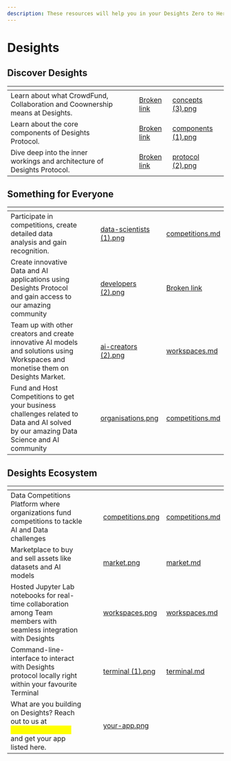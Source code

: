 ```yaml
---
description: These resources will help you in your Desights Zero to Hero Journey 👇
---
```


# Desights



## Discover Desights

<table data-view="cards"><thead><tr><th></th><th></th><th></th><th data-hidden data-card-target data-type="content-ref"></th><th data-hidden data-card-cover data-type="files"></th></tr></thead><tbody><tr><td>Learn about what CrowdFund, Collaboration and Coownership means at Desights.</td><td><br></td><td></td><td><a href="broken-reference">Broken link</a></td><td><a href=".gitbook/assets/concepts (3).png">concepts (3).png</a></td></tr><tr><td>Learn about the core components of Desights Protocol.</td><td></td><td></td><td><a href="broken-reference">Broken link</a></td><td><a href=".gitbook/assets/components (1).png">components (1).png</a></td></tr><tr><td>Dive deep into the inner workings and architecture of Desights Protocol.</td><td></td><td></td><td><a href="broken-reference">Broken link</a></td><td><a href=".gitbook/assets/protocol (2).png">protocol (2).png</a></td></tr></tbody></table>



## Something for Everyone

<table data-view="cards"><thead><tr><th></th><th></th><th></th><th data-hidden data-card-cover data-type="files"></th><th data-hidden data-card-target data-type="content-ref"></th></tr></thead><tbody><tr><td>Participate in competitions, create detailed data analysis and gain recognition.</td><td></td><td></td><td><a href=".gitbook/assets/data-scientists (1).png">data-scientists (1).png</a></td><td><a href="products/competitions.md">competitions.md</a></td></tr><tr><td>Create innovative Data and AI applications using Desights Protocol and gain access to our amazing community</td><td></td><td></td><td><a href=".gitbook/assets/developers (2).png">developers (2).png</a></td><td><a href="broken-reference">Broken link</a></td></tr><tr><td>Team up with other creators and create innovative AI models and solutions using Workspaces and monetise them on Desights Market.</td><td></td><td></td><td><a href=".gitbook/assets/ai-creators (2).png">ai-creators (2).png</a></td><td><a href="products/workspaces.md">workspaces.md</a></td></tr><tr><td>Fund and Host Competitions to get your business challenges related to Data and AI solved by our amazing Data Science and AI community</td><td></td><td></td><td><a href=".gitbook/assets/organisations.png">organisations.png</a></td><td><a href="products/competitions.md">competitions.md</a></td></tr></tbody></table>



## Desights  Ecosystem

<table data-view="cards"><thead><tr><th></th><th></th><th></th><th data-hidden data-card-cover data-type="files"></th><th data-hidden data-card-target data-type="content-ref"></th></tr></thead><tbody><tr><td>Data Competitions Platform where organizations fund competitions to tackle AI and Data challenges</td><td></td><td></td><td><a href=".gitbook/assets/competitions.png">competitions.png</a></td><td><a href="products/competitions.md">competitions.md</a></td></tr><tr><td>Marketplace to buy and sell assets like datasets and AI models</td><td></td><td></td><td><a href=".gitbook/assets/market.png">market.png</a></td><td><a href="products/market.md">market.md</a></td></tr><tr><td>Hosted Jupyter Lab notebooks for real-time collaboration among Team members with seamless integration with Desights</td><td></td><td></td><td><a href=".gitbook/assets/workspaces.png">workspaces.png</a></td><td><a href="products/workspaces.md">workspaces.md</a></td></tr><tr><td>Command-line-interface to interact with Desights protocol locally right within your favourite Terminal</td><td></td><td></td><td><a href=".gitbook/assets/terminal (1).png">terminal (1).png</a></td><td><a href="products/terminal.md">terminal.md</a></td></tr><tr><td>What are you building on Desights? Reach out to us at <mark style="color:yellow;"><strong>buidl@desights.ai</strong></mark> and get your app listed here.</td><td></td><td></td><td><a href=".gitbook/assets/your-app.png">your-app.png</a></td><td></td></tr></tbody></table>

